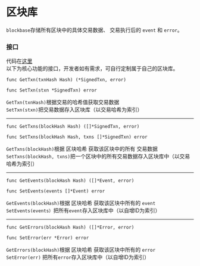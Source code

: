 # 区块库  
 
`blockbase`存储所有区块中的具体交易数据、 交易执行后的 `event` 和 `error`。     
### 接口  
代码在[这里](https://github.com/Lawliet-Chan/yu/blob/master/blockchain/interfaces.go#L93)  
以下为核心功能的接口，开发者如有需求，可自行定制属于自己的区块库。
```
func GetTxn(txnHash Hash) (*SignedTxn, error)

func SetTxn(stxn *SignedTxn) error
```
`GetTxn(txnHash)`根据交易的哈希值获取交易数据  
`SetTxn(stxn)`把交易数据存入区块库（以交易哈希为索引）
  
---
```
func GetTxns(blockHash Hash) ([]*SignedTxn, error)

func SetTxns(blockHash Hash, txns []*SignedTxn) error
```
`GetTxns(blockHash)`根据 区块哈希 获取该区块中的所有 交易数据  
`SetTxns(blockHash, txns)`把一个区块中的所有交易数据存入区块库中（以交易哈希为索引）

---
```
func GetEvents(blockHash Hash) ([]*Event, error)

func SetEvents(events []*Event) error
```
`GetEvents(blockHash)`根据 区块哈希 获取该区块中所有的 `event`  
`SetEvents(events）`把所有`event`存入区块库中（以自增ID为索引）

---
```
func GetErrors(blockHash Hash) ([]*Error, error)

func SetError(err *Error) error
```
`GetErrors(blockHash)`根据 区块哈希 获取该区块中所有的 `error`    
`SetError(err)` 把所有`error`存入区块库中（以自增ID为索引）